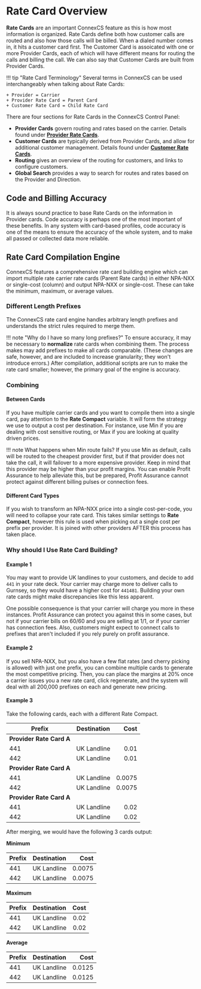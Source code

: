# Rate Card Overview

**Rate Cards** are an important ConnexCS feature as this is how most information is organized. Rate Cards define both how customer calls are routed and also how those calls will be billed. When a dialed number comes in, it hits a customer card first. The Customer Card is assoicated with one or more Provider Cards, each of which will have different means for routing the calls and billing the call. We can also say that Customer Cards are built from Provider Cards. 

!!! tip "Rate Card Terminology"
    Several terms in ConnexCS can be used interchangeably when talking about Rate Cards:

    + Provider = Carrier
    + Provider Rate Card = Parent Card 
    + Customer Rate Card = Child Rate Card

There are four sections for Rate Cards in the ConnexCS Control Panel:

+ **Provider Cards** govern routing and rates based on the carrier. Details found under [**Provider Rate Cards**](https://docs.connexcs.com/provider-ratecard/). 
+ **Customer Cards** are typically derived from Provider Cards, and allow for additional customer management. Details found under [**Customer Rate Cards**](https://docs.connexcs.com/customer-ratecard/). 
+ **Routing** gives an overview of the routing for customers, and links to configure customers. 
+ **Global Search** provides a way to search for routes and rates based on the Provider and Direction. 

## Code and Billing Accuracy
It is always sound practice to base Rate Cards on the information in Provider cards. Code accuracy is perhaps one of the most important of these benefits. In any system with card-based profiles, code accuracy is one of the means to ensure the accuracy of the whole system, and to make all passed or collected data more reliable.

## Rate Card Compilation Engine
ConnexCS features a comprehensive rate card building engine which can import multiple rate carrier rate cards (Parent Rate cards) in either NPA-NXX or single-cost (column) and output NPA-NXX or single-cost. These can take the minimum, maximum, or average values.

### Different Length Prefixes
The ConnexCS rate card engine handles arbitrary length prefixes and understands the strict rules required to merge them.

!!! note "Why do I have so many long prefixes?"
    To ensure accuracy, it may be necessary to **normalize** rate cards when combining them. The process makes may add prefixes to make all cards comparable. (These changes are safe, however, and are included to increase granularity; they won't introduce errors.) After compilation, additional scripts are run to make the rate card smaller; however, the primary goal of the engine is accuracy.

### Combining
#### Between Cards
If you have multiple carrier cards and you want to compile them into a single card, pay attention to the **Rate Compact** variable. It will form the strategy we use to output a cost per destination. For instance, use Min if you are dealing with cost sensitive routing, or Max if you are looking at quality driven prices.

!!! note What happens when Min route fails?
    If you use Min as default, calls will be routed to the cheapest provider first, but if that provider does not take the call, it will failover to a more expensive provider.  Keep in mind that this provider may be higher than your profit margins. You can enable Profit Assurance to help alleviate this, but be prepared, Profit Assurance cannot protect against different billing pulses or connection fees.

#### Different Card Types
If you wish to transform an NPA-NXX price into a single cost-per-code, you will need to collapse your rate card. This takes similar settings to **Rate Compact**, however this rule is used when picking out a single cost per prefix per provider. It is joined with other providers AFTER this process has taken place.


### Why should I Use Rate Card Building?
#### Example 1

You may want to provide UK landlines to your customers, and decide to add `441` in your rate deck. Your carrier may charge more to deliver calls to Gurnsey, so they would have a higher cost for `441481`.  Building your own rate cards might make discrepancies like this less apparent.

One possible consequence is that your carrier will charge you more in these instances. Profit Assurance can protect you against this in some cases, but not if your carrier bills on 60/60 and you are selling at 1/1, or if your carrier has connection fees. Also, customers might expect to connect calls to prefixes that aren't included if you rely purely on profit assurance.

#### Example 2

If you sell NPA-NXX, but you also have a few flat rates (and cherry picking is allowed) with just one prefix, you can combine multiple cards to generate the most competitive pricing. Then, you can place the margins at 20% once a carrier issues you a new rate card, click regenerate, and the system will deal with all 200,000 prefixes on each and generate new pricing.

#### Example 3
Take the following cards, each with a different Rate Compact. 


| Prefix  |     Destination     |  Cost |
|----------|:-------------:|------:|
| **Provider Rate Card A**|   |  |
| 441 |    UK Landline |  0.01 |
| 442 | UK Landline |    0.01 |
| **Provider Rate Card A** |  |     |
| 441 | UK Landline |  0.0075 |
| 442 | UK Landline |   0.0075 |
| **Provider Rate Card A** |  |  |
| 441 |  UK Landline |  0.02|
| 442 |  UK Landline |    0.02 |


After merging, we would have the following 3 cards output:

**Minimum**

| Prefix  |     Destination     |  Cost |
|----------|:-------------:|------:|
| 441 |    UK Landline |  0.0075 |
| 442 | UK Landline |   0.0075 |

**Maximum**

| Prefix  |     Destination     |  Cost |
|----------|:-------------:|------:|
| 441 |    UK Landline |  0.02 |
| 442 | UK Landline |   0.02 |

**Average**

| Prefix  |     Destination     |  Cost |
|----------|:-------------:|------:|
| 441 |    UK Landline |  0.0125 |
| 442 | UK Landline |   0.0125 |

